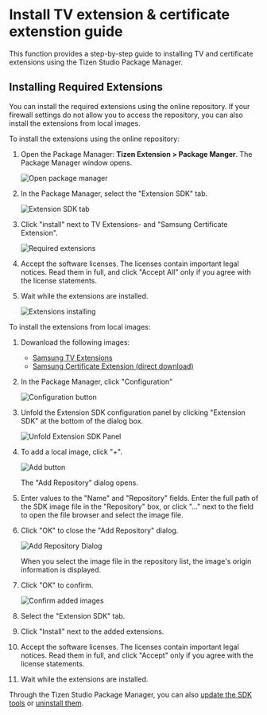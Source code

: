 # Install TV extension & certificate extenstion guide

This function provides a step-by-step guide to installing TV and certificate extensions using the Tizen Studio Package Manager.

## Installing Required Extensions

You can install the required extensions using the online repository. If your firewall settings do not allow you to access the repository, you can also install the extensions from local images.

To install the extensions using the online repository:

1. Open the Package Manager: **Tizen Extension > Package Manger**. The Package Manager window opens.

    ![Open package manager](media/package-manager-ui.png)


2. In the Package Manager, select the "Extension SDK" tab.

    ![Extension SDK tab](media/package-manager-1.png)

3. Click "install" next to TV Extensions-<version> and "Samsung Certificate Extension".

    ![Required extensions](media/package-manager-2.png)

4. Accept the software licenses.
The licenses contain important legal notices. Read them in full, and click "Accept All" only if you agree with the license statements.

5. Wait while the extensions are installed.

    ![Extensions installing](media/package-manager-3.png)

To install the extensions from local images:

1. Dowanload the following images:
    * [Samsung TV Extensions](https://developer.samsung.com/smarttv/develop/tools/tv-extension/download.html)
    * [Samsung Certificate Extension (direct download)](https://d3unf4s5rp9dfh.cloudfront.net/SmartTV_doc/tizen-certificate-extension_2.0.11.zip)

2. In the Package Manager, click "Configuration"

    ![Configuration button](media/package-manager-4.png)

3. Unfold the Extension SDK configuration panel by clicking "Extension SDK" at the bottom of the dialog box.

    ![Unfold Extension SDK Panel](media/package-manager-5.png)

4. To add a local image, click "+".

    ![Add button](media/package-manager-6.png)

    The "Add Repository" dialog opens.

5. Enter values to the "Name" and "Repository" fields.
    Enter the full path of the SDK image file in the "Repository" box, or click "..." next to the field to open the file browser and select the image file.

6. Click "OK" to close the "Add Repository" dialog.

    ![Add Repository Dialog](media/package-manager-7.png)

    When you select the image file in the repository list, the image's origin information is displayed.

7. Click "OK" to confirm.

    ![Confirm added images](media/package-manager-8.png)

8. Select the "Extension SDK" tab.

9. Click "Install" next to the added extensions.

10. Accept the software licenses.
The licenses contain important legal notices. Read them in full, and click "Accept" only if you agree with the license statements.

11. Wait while the extensions are installed.

Through the Tizen Studio Package Manager, you can also [update the SDK tools](https://developer.samsung.com/SmartTV/develop/getting-started/setting-up-sdk/installing-tv-sdk/updating-tv-sdk.html) or [uninstall them](https://developer.samsung.com/SmartTV/develop/getting-started/setting-up-sdk/installing-tv-sdk/uninstalling-tv-sdk.html).
